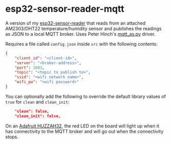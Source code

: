 # esp32-sensor-reader-mqtt
A version of my [esp32-sensor-reader](https://github.com/VirtualWolf/esp32-sensor-reader) that reads from an attached AM2303/DHT22 temperature/humidity sensor and publishes the readings as JSON to a local MQTT broker. Uses Peter Hinch's [mqtt_as.py](https://github.com/peterhinch/micropython-mqtt/blob/master/mqtt_as/README.md) driver.

Requires a file called `config.json` inside `src` with the following contents:

```json
{
    "client_id": "<client-id>",
    "server": "<broker-address>",
    "port": 1883,
    "topic": "<topic to publish to>",
    "ssid": "<wifi network name>",
    "wifi_pw": "<wifi password>"
}
```

You can optionally add the following to override the default library values of `true` for `clean` and `clean_init`:

```json
    "clean": false,
    "clean_init": false,
```

On an [Adafruit HUZZAH32](https://www.adafruit.com/product/3405), the red LED on the board will light up when it has connectivity to the MQTT broker and will go out when the connectivity stops.
